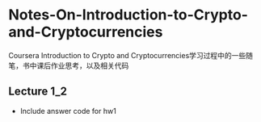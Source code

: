 # Notes-On-Introduction-to-Crypto-and-Cryptocurrencies
Coursera Introduction to Crypto and Cryptocurrencies学习过程中的一些随笔，书中课后作业思考，以及相关代码

## Lecture 1_2
* Include answer code for hw1